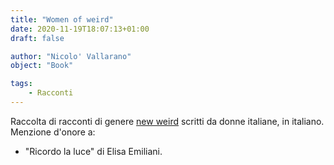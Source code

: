 ```yaml
---
title: "Women of weird"
date: 2020-11-19T18:07:13+01:00
draft: false

author: "Nicolo' Vallarano"
object: "Book"

tags:
    - Racconti 
---
```

Raccolta di racconti di genere [new weird](https://it.wikipedia.org/wiki/New_weird) scritti da donne italiane, in italiano.  
Menzione d'onore a:
* "Ricordo la luce" di Elisa Emiliani.
